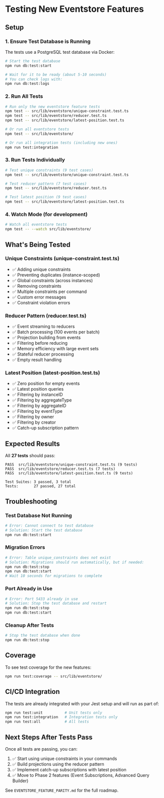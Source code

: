 # Testing New Eventstore Features

## Setup

### 1. Ensure Test Database is Running

The tests use a PostgreSQL test database via Docker:

```bash
# Start the test database
npm run db:test:start

# Wait for it to be ready (about 5-10 seconds)
# You can check logs with:
npm run db:test:logs
```

### 2. Run All Tests

```bash
# Run only the new eventstore feature tests
npm test -- src/lib/eventstore/unique-constraint.test.ts
npm test -- src/lib/eventstore/reducer.test.ts
npm test -- src/lib/eventstore/latest-position.test.ts

# Or run all eventstore tests
npm test -- src/lib/eventstore/

# Or run all integration tests (including new ones)
npm run test:integration
```

### 3. Run Tests Individually

```bash
# Test unique constraints (9 test cases)
npm test -- src/lib/eventstore/unique-constraint.test.ts

# Test reducer pattern (7 test cases)
npm test -- src/lib/eventstore/reducer.test.ts

# Test latest position (9 test cases)
npm test -- src/lib/eventstore/latest-position.test.ts
```

### 4. Watch Mode (for development)

```bash
# Watch all eventstore tests
npm test -- --watch src/lib/eventstore/
```

## What's Being Tested

### Unique Constraints (unique-constraint.test.ts)
- ✅ Adding unique constraints
- ✅ Preventing duplicates (instance-scoped)
- ✅ Global constraints (across instances)
- ✅ Removing constraints
- ✅ Multiple constraints per command
- ✅ Custom error messages
- ✅ Constraint violation errors

### Reducer Pattern (reducer.test.ts)
- ✅ Event streaming to reducers
- ✅ Batch processing (100 events per batch)
- ✅ Projection building from events
- ✅ Filtering before reducing
- ✅ Memory efficiency with large event sets
- ✅ Stateful reducer processing
- ✅ Empty result handling

### Latest Position (latest-position.test.ts)
- ✅ Zero position for empty events
- ✅ Latest position queries
- ✅ Filtering by instanceID
- ✅ Filtering by aggregateType
- ✅ Filtering by aggregateID
- ✅ Filtering by eventType
- ✅ Filtering by owner
- ✅ Filtering by creator
- ✅ Catch-up subscription pattern

## Expected Results

All **27 tests** should pass:
```
PASS  src/lib/eventstore/unique-constraint.test.ts (9 tests)
PASS  src/lib/eventstore/reducer.test.ts (7 tests)
PASS  src/lib/eventstore/latest-position.test.ts (9 tests)

Test Suites: 3 passed, 3 total
Tests:       27 passed, 27 total
```

## Troubleshooting

### Test Database Not Running
```bash
# Error: Cannot connect to test database
# Solution: Start the test database
npm run db:test:start
```

### Migration Errors
```bash
# Error: Table unique_constraints does not exist
# Solution: Migrations should run automatically, but if needed:
npm run db:test:stop
npm run db:test:start
# Wait 10 seconds for migrations to complete
```

### Port Already in Use
```bash
# Error: Port 5433 already in use
# Solution: Stop the test database and restart
npm run db:test:stop
npm run db:test:start
```

### Cleanup After Tests
```bash
# Stop the test database when done
npm run db:test:stop
```

## Coverage

To see test coverage for the new features:

```bash
npm run test:coverage -- src/lib/eventstore/
```

## CI/CD Integration

The tests are already integrated with your Jest setup and will run as part of:
```bash
npm run test:unit          # Unit tests only
npm run test:integration   # Integration tests only
npm run test:all           # All tests
```

## Next Steps After Tests Pass

Once all tests are passing, you can:

1. ✅ Start using unique constraints in your commands
2. ✅ Build projections using the reducer pattern
3. ✅ Implement catch-up subscriptions with latest position
4. ✅ Move to Phase 2 features (Event Subscriptions, Advanced Query Builder)

See `EVENTSTORE_FEATURE_PARITY.md` for the full roadmap.
